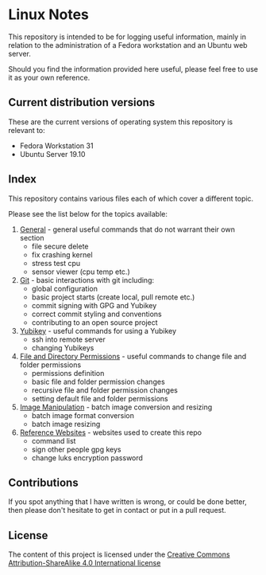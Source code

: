 # Linux Notes

This repository is intended to be for logging useful information, mainly in relation to the administration of a Fedora workstation and an Ubuntu web server.

Should you find the information provided here useful, please feel free to use it as your own reference.

## Current distribution versions

These are the current versions of operating system this repository is relevant to:

- Fedora Workstation 31
- Ubuntu Server 19.10

## Index

This repository contains various files each of which cover a different topic.

Please see the list below for the topics available:

1. [General](general.md) - general useful commands that do not warrant their own section
	- file secure delete
	- fix crashing kernel
	- stress test cpu
	- sensor viewer (cpu temp etc.)
2. [Git](git.md) - basic interactions with git including:
	- global configuration
	- basic project starts (create local, pull remote etc.)
	- commit signing with GPG and Yubikey
	- correct commit styling and conventions
	- contributing to an open source project
3. [Yubikey](yubikey.md) - useful commands for using a Yubikey
	- ssh into remote server
	- changing Yubikeys
4. [File and Directory Permissions](file-dir-permissions.md) - useful commands to change file and folder permissions
	- permissions definition
	- basic file and folder permission changes
	- recursive file and folder permission changes
	- setting default file and folder permissions
5. [Image Manipulation](images.md) - batch image conversion and resizing
	- batch image format conversion 
	- batch image resizing
6. [Reference Websites](websites.md) - websites used to create this repo
	- command list
	- sign other people gpg keys
	- change luks encryption password

## Contributions

If you spot anything that I have written is wrong, or could be done better, then please don't hesitate to get in contact or put in a pull request.

## License

The content of this project is licensed under the [Creative Commons Attribution-ShareAlike 4.0 International license](LICENSE.md)
